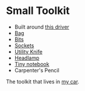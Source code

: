 # Small Toolkit
- Built around [this driver](https://www.amazon.com/dp/B09GL29FCJ?ref_=ppx_hzsearch_conn_dt_b_fed_asin_title_1)
- [Bag](https://www.amazon.com/dp/B09GV6LCYX?ref_=ppx_hzsearch_conn_dt_b_fed_asin_title_1)
- [Bits](https://www.amazon.com/dp/B09T98PM99?ref_=ppx_hzsearch_conn_dt_b_fed_asin_title_14&th=1)
- [Sockets](https://www.amazon.com/dp/B09T98PM99?ref_=ppx_hzsearch_conn_dt_b_fed_asin_title_14&th=1)
- [Utility Knife](https://www.amazon.com/dp/B00002X20D?ref_=ppx_hzsearch_conn_dt_b_fed_asin_title_3)
- [Headlamp](https://www.amazon.com/OLIGHT-Headlamp-Rechargeable-Headlight-Batteries/dp/B0BFXBMJMH/ref=sr_1_2_sspa?crid=3SD43O1ORYRLE&dib=eyJ2IjoiMSJ9.fSKh9A6DJEWv0yyjZ1HjSlmEw4bayG6zZvkO_fS9gph4Y7jrSP0g05XI3cpzbhU2bKt1XXMW-oyiauxcsgbHOQmHnXUwukWUp1amJtXUbibvdC5rs7FC3OBJnVxzi-OLVPQ_ckxCl8io7359neyH56IYyXQSxmkGFIYIxmSoIxGZceIfEquAFyQUphNG6UbVQ3cRKDn6I-GrP-KH8ITVkvwucec9PLqS_s9IzqHophvp5sFcc7ZU6qDO1CddWxCnUgtirsgn-cnmRa4vsnCsWkKwZFgtUagrdKOKWtQ7fXY.WDYgFB2LW4XzlyzKh0x_SCPPJh6QiaXnjmDAMDqO7TY&dib_tag=se&keywords=headlamp+olight&qid=1750105733&s=hi&sprefix=headlamp+olight%2Ctools%2C69&sr=1-2-spons&sp_csd=d2lkZ2V0TmFtZT1zcF9hdGY&psc=1)
- [Tiny notebook](https://www.amazon.com/Field-Notes-Kraft-Mixed-3-Pack/dp/B0052T44ZG/ref=sr_1_1_sspa?dib=eyJ2IjoiMSJ9.-hqz_DGE7aj9pTiN72cVOgoXsS-DtQOyIahZB9AvuayG9j-hSLqhfToIvYfZIBo5vFVI9Wokcq1IjIwY682-OvSTTP0h_fCWVIJKfjJKoxe9GWGi7_lRBgC-xH9C9ZCfU_oA-hnahWTeXEeZIqZNsuxBhdMcL-k0kXFtxToi3BydJYba-xFBedCho_yqaIMXTykL2TXCZyVLgBA76wW2_KzfAjP3AMQVuFaxGlmPdpGoH6pEBHt5Mjr_EcWsoOuZSMUqXSF0xOrr9-ja0wH0kIZgFA0lJMi7iMlDjX-0IcE.A4m9kBrCpv2eGjsXjPsy9qsD_3j6XjB9QKCS8pPHxZ8&dib_tag=se&keywords=field+notes&qid=1750105760&sr=8-1-spons&sp_csd=d2lkZ2V0TmFtZT1zcF9hdGY&psc=1)
- Carpenter's Pencil

The toolkit that lives in [my car](../lt/object-cache.md).